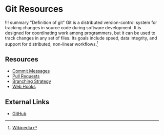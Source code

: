 # Git Resources

!!! summary "Definition of git"
    Git is a distributed version-control system for tracking changes in source code during software development. It is designed for coordinating work among programmers, but it can be used to track changes in any set of files. Its goals include speed, data integrity, and support for distributed, non-linear workflows.[^1]

## Resources

* [Commit Messages](/university/git/commit)
* [Pull Requests](/university/git/pull-requests)
* [Branching Strategy](/university/git/branching)
* [Web Hooks]({/university/git/web-hooks)

## External Links

* [GitHub](https://github.com/)


[^1]: [Wikipedia](https://en.wikipedia.org/wiki/Git)